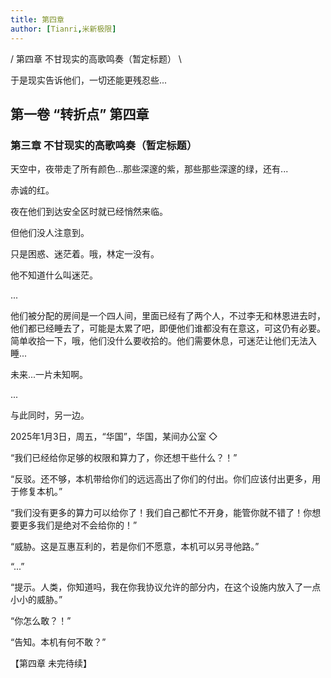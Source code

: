 ```yaml
---
title: 第四章
author: [Tianri,米新极限]
---
```


/ 第四章 不甘现实的高歌鸣奏（暂定标题） \

于是现实告诉他们，一切还能更残忍些...

<!-- more -->

## 第一卷 “转折点” 第四章

### 第三章 不甘现实的高歌鸣奏（暂定标题）

天空中，夜带走了所有颜色...那些深邃的紫，那些那些深邃的绿，还有...

赤诚的红。

夜在他们到达安全区时就已经悄然来临。

但他们没人注意到。

只是困惑、迷茫着。哦，林定一没有。

他不知道什么叫迷茫。

...

他们被分配的房间是一个四人间，里面已经有了两个人，不过李无和林恩进去时，他们都已经睡去了，可能是太累了吧，即便他们谁都没有在意这，可这仍有必要。简单收拾一下，哦，他们没什么要收拾的。他们需要休息，可迷茫让他们无法入睡...

未来...一片未知啊。

...

与此同时，另一边。

2025年1月3日，周五，“华国”，华国，某间办公室 ◇

“我们已经给你足够的权限和算力了，你还想干些什么？！”

“反驳。还不够，本机带给你们的远远高出了你们的付出。你们应该付出更多，用于修复本机。”

“我们没有更多的算力可以给你了！我们自己都忙不开身，能管你就不错了！你想要更多我们是绝对不会给你的！”

“威胁。这是互惠互利的，若是你们不愿意，本机可以另寻他路。”

“...”

“提示。人类，你知道吗，我在你我协议允许的部分内，在这个设施内放入了一点小小的威胁。”

“你怎么敢？！”

“告知。本机有何不敢？”

【第四章 未完待续】
